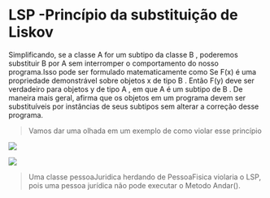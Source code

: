 # LSP -Princípio da substituição de Liskov


Simplificando, se a classe A for um subtipo da classe B , poderemos substituir B por A sem interromper o comportamento do nosso programa.Isso pode ser formulado matematicamente como
Se F(x) é uma propriedade demonstrável sobre objetos x de tipo B .
Então F(y) deve ser verdadeiro para objetos y de tipo A , em que A é um subtipo de B .
De maneira mais geral, afirma que os objetos em um programa devem ser substituíveis por instâncias de seus subtipos sem alterar a correção desse programa.

>Vamos dar uma olhada em um exemplo de como violar esse princípio

<img src="https://miro.medium.com/max/417/1*gEuGIYKOOBNraNkcYh2vsQ.png"></img>

<img src="https://miro.medium.com/max/427/1*0D8bMu8xd9humRr_5_a5nQ.png"></img>

>Uma classe pessoaJuridica herdando de PessoaFisica violaria o LSP, pois uma pessoa jurídica não pode executar o Metodo Andar().